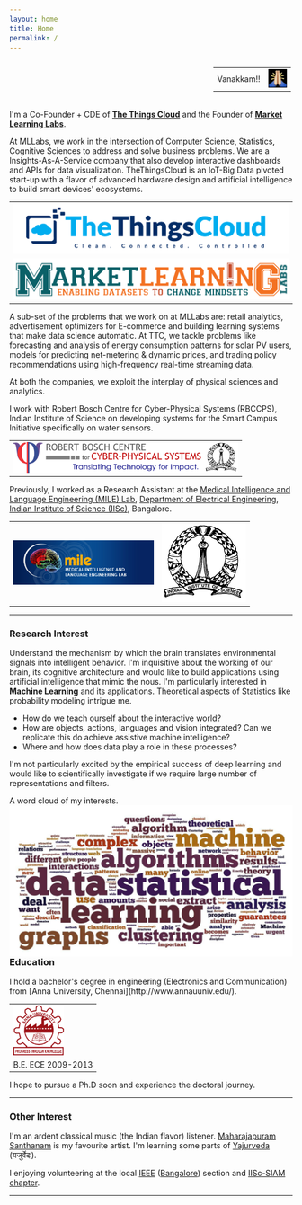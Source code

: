 ```yaml
---
layout: home
title: Home
permalink: /
---
```


<div>
<marquee behavior="scroll" direction="left"><table text-align="center">
<tr>
<td>Vanakkam!!</td><td><img src='/public/images/vanakkam.png' width='33' border='0'></td>
</tr>
</table></marquee>
</div>
						
<!--<div align="centre">
<table text-align="center">
<tr>
<td>Vanakkam!!</td><td><img src='/public/images/vanakkam.png' width='33' border='0'></td>
</tr>
</table>
</div>
-->


<!--<h3>Work</h3> -->

<!--I work as a Computer Vision Engineer at [Skylark Drones](http://www.skylarkdrones.com/). Here, I contribute to build open source vision systems for drones.
<div align="center">
<table text-align="center">
<tr>
<td><a href='http://www.skylarkdrones.com/' target='_blank'><img src='/public/images/skylark-logo.png' width='200' border='0'></a></td>
</tr>
</table>
</div>-->
I'm a Co-Founder + CDE of **[The Things Cloud](http://www.thethingscloud.com/)** and the Founder of  **[Market Learning Labs](http://marketlearning.io)**. 

At MLLabs, we work in the intersection of Computer Science, Statistics, Cognitive Sciences to address and solve business problems. We are a Insights-As-A-Service company that also develop interactive dashboards and APIs for data visualization. TheThingsCloud is an IoT-Big Data pivoted start-up with a flavor of advanced hardware design and artificial intelligence to build smart devices' ecosystems. 

<div align="center">
<table text-align="center">
<tr>
<td><a href='http://www.thethingscloud.com/' target='_blank'><img src='/public/images/thethingscloud.png' width='550' border='0'></a></td>
</tr>
<tr>
<td><a href='http://www.marketlearning.io/' target='_blank'><img src='/public/images/marketLearningLogoDesign.png' width='550' border='0'></a></td>
</tr>
</table>
</div>

A sub-set of the problems that we work on at MLLabs are: retail analytics, advertisement optimizers for E-commerce and building learning systems that make data science automatic.  At TTC, we tackle problems like forecasting and analysis of energy consumption patterns for solar PV users, models for predicting net-metering & dynamic prices, and trading policy recommendations using high-frequency real-time streaming data.

At both the companies, we exploit the interplay of physical sciences and analytics.

I work with Robert Bosch Centre for Cyber-Physical Systems (RBCCPS), Indian Institute of Science on developing systems for the Smart Campus Initiative specifically on water sensors.

<div align="center">
<table text-align="center">
<tr>
<td><a href='http://cps.iisc.ernet.in/page/homepage' target='_blank'><img src='/public/images/rbccps.png' width='400' border='0'></a></td>
</tr>
</table>
</div>

<!--I advise for a friend's E-Commerce start-up as Technology Consultant.  -->

Previously, I worked as a Research Assistant at the [Medical Intelligence and Language Engineering (MILE) Lab](http://mile.ee.iisc.ernet.in/mile/index.html), [Department of Electrical Engineering](http://www.ee.iisc.ernet.in/), [Indian Institute of Science (IISc)](http://www.iisc.ernet.in/), Bangalore. 

<div align="center">
<table text-align="center">
<tr>
<td><a href='http://mile.ee.iisc.ernet.in/mile/index.html' target='_blank'><img src='/public/images/logo_mile.jpg' width='250' border='0'></a></td><td><a href='http://www.iisc.ernet.in/' target='_blank'><img src='/public/images/IISc_logo_transparent.png' width='150' border='0'></a></td>
</tr>
</table>
</div>

<hr/>

<h3>Research Interest <i class="fa fa-spinner fa-pulse"></i> <i class="fa fa-refresh fa-spin"></i></h3>

Understand the mechanism by which the brain translates environmental signals into intelligent behavior. I'm inquisitive about the working of our brain, its cognitive architecture and would like to build applications using artificial intelligence that mimic the nous. I'm particularly interested in **Machine Learning** and its applications. Theoretical aspects of Statistics like probability modeling intrigue me.

<ul>
<li>How do we teach ourself about the interactive world?</li>
<li>How are objects, actions, languages and vision integrated? Can we replicate this do achieve assistive machine intelligence?</li>
<li>Where and how does data play a role in these processes?</li>
</ul>

I'm not particularly excited by the empirical success of deep learning and would like to scientifically investigate if we require large number of representations and filters.
<!--Keywords: Machine Learning, Machine Vision and Statistics.-->
<!--I would like to explore topics like optimisation of large-scale learning, design of  multi-agent systems (DAI) and adaptive algorithms for game/mechanism design.-->
<!-- Basically, I seek to narrow down on potential hypothesis that I want to peruse at my doctoral level research.  --> 

A word cloud of my interests.
<img style="float:right" src="/public/images/riWordle.jpg"/>

<h3>Education</h3>
I hold a bachelor's degree in engineering (Electronics and Communication) from [Anna University, Chennai](http://www.annauuniv.edu/).

<!--{: .center}-->
<!--![image](/public/images/annaUniv.png "Github Developer Pack")
--><!--![My helpful screenshot](/public/images/annaUniv.png)-->

<div align="center">
<table text-align="center">
<tr>
<td><a href='http://www.annauniv.edu/'><img src='/public/images/annaUniv.png' width='90' border='0'></a></td>
</tr>
<tr><td>B.E. ECE 2009-2013</td></tr>
</table>
</div>

I hope to pursue a Ph.D soon and experience the doctoral journey. 
<hr/>

<h3>Other Interest</h3>

I'm an ardent classical music (the Indian flavor) listener. [Maharajapuram Santhanam](http://en.wikipedia.org/wiki/Maharajapuram_Santhanam) is my favourite artist. I'm learning some parts of [Yajurveda](http://en.wikipedia.org/wiki/Yajurveda) (यजुर्वेदः). 

I enjoying volunteering at the local [IEEE](http://www.ieee.org/index.html) ([Bangalore](http://bcp.ieeebangalore.org/)) section and [IISc-SIAM chapter](http://www.iiscsiam.github.io).
<hr/>
